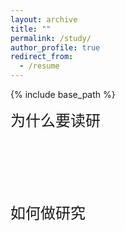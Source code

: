 ```yaml
---
layout: archive
title: ""
permalink: /study/
author_profile: true
redirect_from:
  - /resume
---
```


{% include base_path %}



<font face="微软雅黑" size=5>为什么要读研<br></font>

<br><br><br><br><br>


<font face="微软雅黑" size=5>如何做研究</font>


